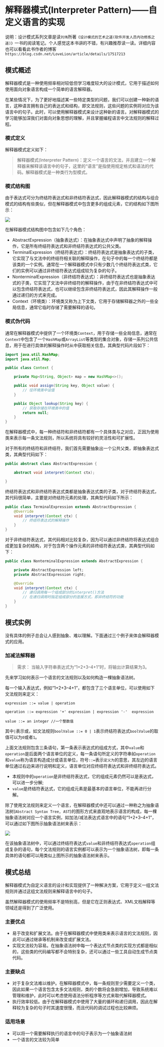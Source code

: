 # 解释器模式(Interpreter Pattern)——自定义语言的实现

说明：设计模式系列文章是读`刘伟`所著`《设计模式的艺术之道(软件开发人员内功修炼之道)》`一书的阅读笔记。个人感觉这本书讲的不错，有兴趣推荐读一读。详细内容也可以看看此书作者的博客`https://blog.csdn.net/LoveLion/article/details/17517213`

## 模式概述

解释器模式是一种使用频率相对较低但学习难度较大的设计模式，它用于描述如何使用面向对象语言构成一个简单的语言解释器。

在某些情况下，为了更好地描述某一些特定类型的问题，我们可以创建一种新的语言，这种语言拥有自己的表达式和结构，即文法规则，这些问题的实例将对应为该语言中的句子。此时，可以使用解释器模式来设计这种新的语言。对解释器模式的学习能够加深我们对面向对象思想的理解，并且掌握编程语言中文法规则的解释过程。

### 模式定义

解释器模式定义如下：

> 解释器模式(Interpreter Pattern)：定义一个语言的文法，并且建立一个解释器来解释该语言中的句子，这里的“语言”是指使用规定格式和语法的代码。解释器模式是一种类行为型模式。

### 模式结构图

由于表达式可分为终结符表达式和非终结符表达式，因此解释器模式的结构与组合模式的结构有些类似，但在解释器模式中包含更多的组成元素，它的结构如下图所示：

![](attachments/interpreter-pattern/1d256f7c7b005b6168853be46ced09fa_MD5.png)

在解释器模式结构图中包含如下几个角色：

- AbstractExpression（抽象表达式）：在抽象表达式中声明了抽象的解释操作，它是所有终结符表达式和非终结符表达式的公共父类。
- TerminalExpression（终结符表达式）：终结符表达式是抽象表达式的子类，它实现了与文法中的终结符相关联的解释操作，在句子中的每一个终结符都是该类的一个实例。通常在一个解释器模式中只有少数几个终结符表达式类，它们的实例可以通过非终结符表达式组成较为复杂的句子。
- NonterminalExpression（非终结符表达式）：非终结符表达式也是抽象表达式的子类，它实现了文法中非终结符的解释操作，由于在非终结符表达式中可以包含终结符表达式，也可以继续包含非终结符表达式，因此其解释操作一般通过递归的方式来完成。
- Context（环境类）：环境类又称为上下文类，它用于存储解释器之外的一些全局信息，通常它临时存储了需要解释的语句。

### 模式伪代码

通常在解释器模式中提供了一个环境类`Context`，用于存储一些全局信息，通常在`Context`中包含了一个`HashMap`或`ArrayList`等类型的集合对象，存储一系列公共信息，用于在进行具体的解释操作时从中获取相关信息。其典型代码片段如下：

```java
import java.util.HashMap;
import java.util.Map;

public class Context {

    private Map<String, Object> map = new HashMap<>();

    public void assign(String key, Object value) {
        // 往环境类中设值
    }

    public Object lookup(String key) {
        // 获取存储在环境类中的值
        return null;
    }
}
```

在解释器模式中，每一种终结符和非终结符都有一个具体类与之对应，正因为使用类来表示每一条文法规则，所以系统将具有较好的灵活性和可扩展性。

对于所有的终结符和非终结符，我们首先需要抽象出一个公共父类，即抽象表达式类，其典型代码如下：

```java
public abstract class AbstractExpression {

    abstract void interpret(Context ctx);

}
```

终结符表达式和非终结符表达式类都是抽象表达式类的子类，对于终结符表达式，其代码很简单，主要是对终结符元素的处理，其典型代码如下所示：

```java
public class TerminalExpression extends AbstractExpression {
    @Override
    void interpret(Context ctx) {
        // 终结符表达式的解释操作
    }
}
```

对于非终结符表达式，其代码相对比较复杂，因为可以通过非终结符将表达式组合成更加复杂的结构，对于包含两个操作元素的非终结符表达式类，其典型代码如下：

```java
public class NonterminalExpression extends AbstractExpression {

    private AbstractExpression left;
    private AbstractExpression right;

    @Override
    void interpret(Context ctx) {
        // 递归调用每一个组成部分的interpret()方法
        // 在递归调用时指定组成部分的连接方式，即非终结符的功能
    }
}
```

## 模式实例

没有具体的例子总会让人感到抽象、难以理解。下面通过三个例子来体会解释器模式的应用。

### 加减法解释器

> 需求： 当输入字符串表达式为“1+2+3–4+1”时，将输出计算结果为3。

先来学习如何表示一个语言的文法规则以及如何构造一棵抽象语法树。

每一个输入表达式，例如“1+2+3–4+1”，都包含了三个语言单位，可以使用如下文法规则来定义：

```text
expression ::= value | operation

operation ::= expression '+' expression | expression '-'  expression

value ::= an integer //一个整数值
```

其中`|`表示或，如文法规则`boolValue ::= 0 | 1`表示终结符表达式`boolValue`的取值可以为`0`或者`1`。


上面文法规则包含三条语句，第一条表示表达式的组成方式，其中`value`和`operation`是后面两个语言单位的定义，每一条语句所定义的字符串如`operation`和`value`称为语言构造成分或语言单位，符号`::=`表示`定义为`的意思，其左边的语言单位通过右边来进行说明和定义，语言单位对应终结符表达式和非终结符表达式。

- 本规则中的`operation`是非终结符表达式，它的组成元素仍然可以是表达式，可以进一步分解;
- `value`是终结符表达式，它的组成元素是最基本的语言单位，不能再进行分解。

除了使用文法规则来定义一个语言，在解释器模式中还可以通过一种称之为抽象语法树(`Abstract Syntax Tree, AST`)的图形方式来直观地表示语言的构成，每一棵抽象语法树对应一个语言实例，如加法/减法表达式语言中的语句“1+2+3–4+1”，可以通过如下图所示抽象语法树来表示：

![](attachments/interpreter-pattern/f2ed7851fb2a9fa6fef288625103d085_MD5.png)

在该抽象语法树中，可以通过终结符表达式`value`和非终结符表达式`operation`组成复杂的语句，每个文法规则的语言实例都可以表示为一个抽象语法树，即每一条具体的语句都可以用类似上图所示的抽象语法树来表示。

## 模式总结

解释器模式为自定义语言的设计和实现提供了一种解决方案，它用于定义一组文法规则并通过这组文法规则来解释语言中的句子。

虽然解释器模式的使用频率不是特别高，但是它在正则表达式、XML文档解释等领域还是得到了广泛使用。

### 主要优点

- 易于改变和扩展文法。由于在解释器模式中使用类来表示语言的文法规则，因此可以通过继承等机制来改变或扩展文法。
- 实现文法较为容易。在抽象语法树中每一个表达式节点类的实现方式都是相似的，这些类的代码编写都不会特别复杂，还可以通过一些工具自动生成节点类代码。

### 主要缺点

- 对于复杂文法难以维护。在解释器模式中，每一条规则至少需要定义一个类，因此如果一个语言包含太多文法规则，类的个数将会急剧增加，导致系统难以管理和维护，此时可以考虑使用语法分析程序等方式来取代解释器模式。
- 执行效率较低。由于在解释器模式中使用了大量的循环和递归调用，因此在解释较为复杂的句子时其速度很慢，而且代码的调试过程也比较麻烦。

### 适用场景

- 可以将一个需要解释执行的语言中的句子表示为一个抽象语法树
- 一个语言的文法较为简单
